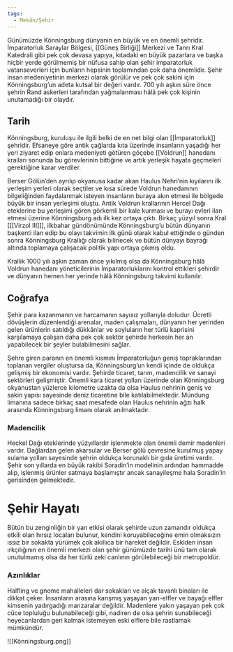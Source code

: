 ```yaml
---  
tags:
  - Mekân/Şehir  
---  
```

  
Günümüzde Könningsburg dünyanın en büyük ve en önemli şehridir. İmparatorluk Saraylar Bölgesi, [[Güneş Birliği]] Merkezi ve Tanrı Kral Katedrali gibi pek çok devasa yapıya, kıtadaki en büyük pazarlara ve başka hiçbir yerde görülmemiş bir nüfusa sahip olan şehir imparatorluk vatanseverleri için bunların hepsinin toplamından çok daha önemlidir. Şehir insan medeniyetinin merkezi olarak görülür ve pek çok sakini için Könningsburg’un adeta kutsal bir değeri vardır. 700 yılı aşkın süre önce şehrin Rand askerleri tarafından yağmalanması hâlâ pek çok kişinin unutamadığı bir olaydır.   
  
## Tarih  
Könningsburg, kuruluşu ile ilgili belki de en net bilgi olan [[İmparatorluk]] şehridir. Efsaneye göre antik çağlarda kıta üzerinde insanların yaşadığı her yeri ziyaret edip onlara medeniyeti götüren göçebe [[Voldrun]] hanedanı kralları sonunda bu görevlerinin bittiğine ve artık yerleşik hayata geçmeleri gerektiğine karar verdiler.  
  
Berser Gölün’den ayrılıp okyanusa kadar akan Haulus Nehri’nin kıyılarını ilk yerleşim yerleri olarak seçtiler ve kısa sürede Voldrun hanedanının bilgeliğinden faydalanmak isteyen insanların buraya akın etmesi ile bölgede büyük bir insan yerleşimi oluştu. Antik Voldrun krallarının Hercel Dağı eteklerine bu yerleşimi gören görkemli bir kale kurması ve burayı evleri ilan etmesi üzerine Könningsburg adı ilk kez ortaya çıktı. Birkaç yüzyıl sonra Kral [[[Virzol III]]], ilkbahar gündönümünde Könningsburg’u bütün dünyanın başkenti ilan edip bu olayı takvimin ilk günü olarak kabul ettiğinde o günden sonra Könningsburg Krallığı olarak bilinecek ve bütün dünyayı bayrağı altında toplamaya çalışacak politik yapı ortaya çıkmış oldu.  
  
Krallık 1000 yılı aşkın zaman önce yıkılmış olsa da Könningsburg hâlâ Voldrun hanedanı yöneticilerinin İmparatorluklarını kontrol ettikleri şehirdir ve dünyanın hemen her yerinde hâlâ Könningsburg takvimi kullanılır.  
  
## Coğrafya  
Şehir para kazanmanın ve harcamanın sayısız yollarıyla doludur. Ücretli dövüşlerin düzenlendiği arenalar, maden çalışmaları, dünyanın her yerinden gelen ürünlerin satıldığı dükkânlar ve soyluların her türlü kaprisini karşılamaya çalışan daha pek çok sektör şehirde herkesin her an yapabilecek bir şeyler bulabilmesini sağlar.  
  
Şehre giren paranın en önemli kısmını İmparatorluğun geniş topraklarından toplanan vergiler oluştursa da, Könningsburg’un kendi içinde de oldukça gelişmiş bir ekonomisi vardır. Şehirde ticaret, tarım, madencilik ve sanayi sektörleri gelişmiştir. Önemli kara ticaret yolları üzerinde olan Könningsburg okyanustan yüzlerce kilometre uzakta da olsa Haulus nehrinin geniş ve sakin yapısı sayesinde deniz ticaretine bile katılabilmektedir. Mündung limanına sadece birkaç saat mesafede olan Haulus nehrinin ağzı halk arasında Könningsburg limanı olarak anılmaktadır.  
  
### Madencilik  
Heckel Dağı eteklerinde yüzyıllardır işlenmekte olan önemli demir madenleri vardır. Dağlardan gelen akarsular ve Berser gölü çevresine kurulmuş yapay sulama yolları sayesinde şehrin oldukça korunaklı bir gıda üretimi vardır. Şehir son yıllarda en büyük rakibi Soradin’in modelinin ardından hammadde alıp, işlenmiş ürünler satmaya başlamıştır ancak sanayileşme hala Soradin’in gerisinden gelmektedir.  
  
# Şehir Hayatı  
Bütün bu zenginliğin bir yan etkisi olarak şehirde uzun zamandır oldukça etkili olan hırsız locaları bulunur, kendini koruyabileceğine emin olmaksızın ıssız bir sokakta yürümek çok akıllıca bir hareket değildir. Eskiden insan ırkçılığının en önemli merkezi olan şehir günümüzde tarihi ünü tam olarak unutulmamış olsa da her türlü zeki canlının görülebileceği bir metropoldür.   
  
### Azınlıklar  
Halfling ve gnome mahalleleri dar sokakları ve alçak tavanlı binaları ile dikkat çeker. İnsanların arasına karışmış yaşayan yarı-elfler ve bayağı elfler kimsenin yadırgadığı manzaralar değildir. Madenlere yakın yaşayan pek çok cüce topluluğu bulunabileceği gibi, nadiren de olsa şehrin sunabileceği heyecanlardan geri kalmak istemeyen eski elflere bile rastlamak mümkündür.  
  
![[Könningsburg.png]]